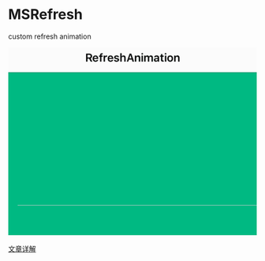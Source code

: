 # MSRefresh
custom refresh animation  

![](1.gif)
  
  
[文章详解](http://mrscorpion.github.io/2016/07/31/iOS.html)  

